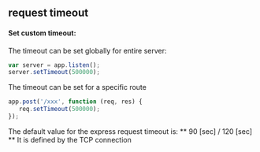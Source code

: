 

## request timeout

#### Set custom timeout:
The timeout can be set globally for entire server:
```js
var server = app.listen();
server.setTimeout(500000);
```

The timeout can be set for a specific route
```js
app.post('/xxx', function (req, res) {
   req.setTimeout(500000);
});
```

The default value for the express request timeout is: ** 90 [sec] / 120 [sec] **
It is defined by the TCP connection

